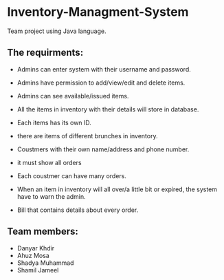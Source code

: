 # Inventory-Managment-System
Team project using Java language.
## **The requirments:**

- Admins can enter system with their username and password.

- Admins have permission to add/view/edit and delete items.
- Admins can see available/issued items.
- All the items in inventory with their details will store in database.
- Each items has its own ID.
- there are items of different brunches in inventory.
- Coustmers with their own name/address and phone number.
- it must show all orders 
- Each coustmer can have many orders.
- When an item in inventory will all over/a little bit or expired, the system have to warn the admin.
- Bill that contains details about every order.

## Team members:
- Danyar Khdir 
- Ahuz Mosa
- Shadya Muhammad 
- Shamil Jameel
